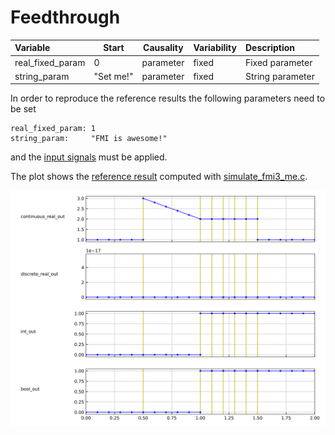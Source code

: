 # Feedthrough

| Variable         | Start     | Causality | Variability | Description
|:-----------------| ----------|-----------|-------------|:---------------
| real_fixed_param | 0         | parameter | fixed       | Fixed parameter
| string_param     | "Set me!" | parameter | fixed       | String parameter

In order to reproduce the reference results the following parameters need to be set

```
real_fixed_param: 1
string_param:     "FMI is awesome!"
```

and the [input signals](Feedthrough_in.csv) must be applied.

The plot shows the [reference result](Feedthrough_ref.csv) computed with [simulate\_fmi3\_me.c](https://github.com/modelica/Reference-FMUs/blob/master/examples/simulate_fmi3_me.c).

![Plot](Feedthrough_ref.svg)
